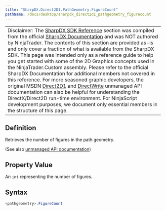 ```yaml
---
title: "SharpDX.Direct2D1.PathGeometry.FigureCount"
pathName: /docs/desktop/sharpdx_direct2d1_pathgeometry_figurecount
---
```


|  |
| --- |
| Disclaimer: The [SharpDX SDK Reference](/docs/desktop/sharpdx_sdk_reference) section was compiled from the official [SharpDX Documentation](http://sharpdx.org/) and was NOT authored by NinjaTrader. The contents of this section are provided as-is and only cover a fraction of what is available from the SharpDX SDK. This page was intended only as a reference guide to help you get started with some of the 2D Graphics concepts used in the NinjaTrader.Custom assembly. Please refer to the official SharpDX Documentation for additional members not covered in this reference. For more seasoned graphic developers, the original MSDN [Direct2D1](https://msdn.microsoft.com/en-us/library/windows/desktop/dd370990.aspx) and [DirectWrite](https://msdn.microsoft.com/en-us/library/windows/desktop/dd368038.aspx) unmanaged API documentation can also be helpful for understanding the DirectX/Direct2D run-time environment. For NinjaScript development purposes, we document only essential members in the structure of this page. |


## Definition

Retrieves the number of figures in the path geometry.

(See also [unmanaged API documentation](http://msdn.microsoft.com/en-us/library/dd371515.aspx))


## Property Value

An `int` representing the number of figures.


## Syntax

```csharp
<pathgeometry>.FigureCount
```

